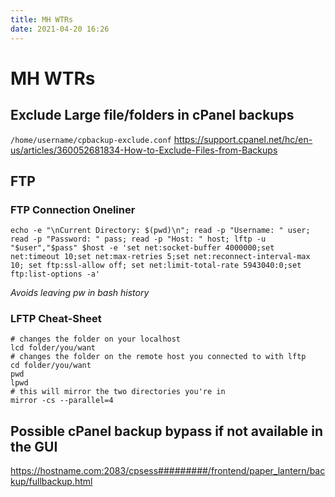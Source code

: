 ```yaml
---
title: MH WTRs
date: 2021-04-20 16:26
---
```


# MH WTRs

## Exclude Large file/folders in cPanel backups
`/home/username/cpbackup-exclude.conf`
https://support.cpanel.net/hc/en-us/articles/360052681834-How-to-Exclude-Files-from-Backups

## FTP
### FTP Connection Oneliner
```
echo -e "\nCurrent Directory: $(pwd)\n"; read -p "Username: " user; read -p "Password: " pass; read -p "Host: " host; lftp -u "$user","$pass" $host -e 'set net:socket-buffer 4000000;set net:timeout 10;set net:max-retries 5;set net:reconnect-interval-max 10; set ftp:ssl-allow off; set net:limit-total-rate 5943040:0;set ftp:list-options -a'
```
_Avoids leaving pw in bash history_

### LFTP Cheat-Sheet
```
# changes the folder on your localhost
lcd folder/you/want
# changes the folder on the remote host you connected to with lftp
cd folder/you/want
pwd
lpwd
# this will mirror the two directories you're in
mirror -cs --parallel=4
```

## Possible cPanel backup bypass if not available in the GUI
https://hostname.com:2083/cpsess#########/frontend/paper_lantern/backup/fullbackup.html


